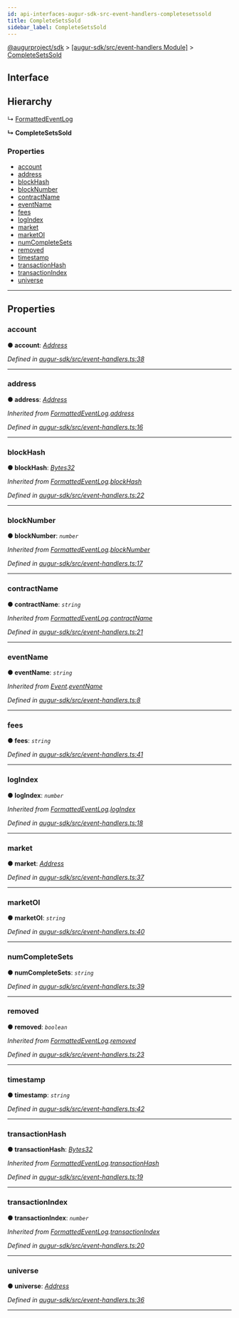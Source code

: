 ```yaml
---
id: api-interfaces-augur-sdk-src-event-handlers-completesetssold
title: CompleteSetsSold
sidebar_label: CompleteSetsSold
---
```


[@augurproject/sdk](api-readme.md) > [[augur-sdk/src/event-handlers Module]](api-modules-augur-sdk-src-event-handlers-module.md) > [CompleteSetsSold](api-interfaces-augur-sdk-src-event-handlers-completesetssold.md)

## Interface

## Hierarchy

↳  [FormattedEventLog](api-interfaces-augur-sdk-src-event-handlers-formattedeventlog.md)

**↳ CompleteSetsSold**

### Properties

* [account](api-interfaces-augur-sdk-src-event-handlers-completesetssold.md#account)
* [address](api-interfaces-augur-sdk-src-event-handlers-completesetssold.md#address)
* [blockHash](api-interfaces-augur-sdk-src-event-handlers-completesetssold.md#blockhash)
* [blockNumber](api-interfaces-augur-sdk-src-event-handlers-completesetssold.md#blocknumber)
* [contractName](api-interfaces-augur-sdk-src-event-handlers-completesetssold.md#contractname)
* [eventName](api-interfaces-augur-sdk-src-event-handlers-completesetssold.md#eventname)
* [fees](api-interfaces-augur-sdk-src-event-handlers-completesetssold.md#fees)
* [logIndex](api-interfaces-augur-sdk-src-event-handlers-completesetssold.md#logindex)
* [market](api-interfaces-augur-sdk-src-event-handlers-completesetssold.md#market)
* [marketOI](api-interfaces-augur-sdk-src-event-handlers-completesetssold.md#marketoi)
* [numCompleteSets](api-interfaces-augur-sdk-src-event-handlers-completesetssold.md#numcompletesets)
* [removed](api-interfaces-augur-sdk-src-event-handlers-completesetssold.md#removed)
* [timestamp](api-interfaces-augur-sdk-src-event-handlers-completesetssold.md#timestamp)
* [transactionHash](api-interfaces-augur-sdk-src-event-handlers-completesetssold.md#transactionhash)
* [transactionIndex](api-interfaces-augur-sdk-src-event-handlers-completesetssold.md#transactionindex)
* [universe](api-interfaces-augur-sdk-src-event-handlers-completesetssold.md#universe)

---

## Properties

<a id="account"></a>

###  account

**● account**: *[Address](api-modules-augur-sdk-src-event-handlers-module.md#address)*

*Defined in [augur-sdk/src/event-handlers.ts:38](https://github.com/AugurProject/augur/blob/1e1466f1d3/packages/augur-sdk/src/event-handlers.ts#L38)*

___
<a id="address"></a>

###  address

**● address**: *[Address](api-modules-augur-sdk-src-event-handlers-module.md#address)*

*Inherited from [FormattedEventLog](api-interfaces-augur-sdk-src-event-handlers-formattedeventlog.md).[address](api-interfaces-augur-sdk-src-event-handlers-formattedeventlog.md#address)*

*Defined in [augur-sdk/src/event-handlers.ts:16](https://github.com/AugurProject/augur/blob/1e1466f1d3/packages/augur-sdk/src/event-handlers.ts#L16)*

___
<a id="blockhash"></a>

###  blockHash

**● blockHash**: *[Bytes32](api-modules-augur-sdk-src-event-handlers-module.md#bytes32)*

*Inherited from [FormattedEventLog](api-interfaces-augur-sdk-src-event-handlers-formattedeventlog.md).[blockHash](api-interfaces-augur-sdk-src-event-handlers-formattedeventlog.md#blockhash)*

*Defined in [augur-sdk/src/event-handlers.ts:22](https://github.com/AugurProject/augur/blob/1e1466f1d3/packages/augur-sdk/src/event-handlers.ts#L22)*

___
<a id="blocknumber"></a>

###  blockNumber

**● blockNumber**: *`number`*

*Inherited from [FormattedEventLog](api-interfaces-augur-sdk-src-event-handlers-formattedeventlog.md).[blockNumber](api-interfaces-augur-sdk-src-event-handlers-formattedeventlog.md#blocknumber)*

*Defined in [augur-sdk/src/event-handlers.ts:17](https://github.com/AugurProject/augur/blob/1e1466f1d3/packages/augur-sdk/src/event-handlers.ts#L17)*

___
<a id="contractname"></a>

###  contractName

**● contractName**: *`string`*

*Inherited from [FormattedEventLog](api-interfaces-augur-sdk-src-event-handlers-formattedeventlog.md).[contractName](api-interfaces-augur-sdk-src-event-handlers-formattedeventlog.md#contractname)*

*Defined in [augur-sdk/src/event-handlers.ts:21](https://github.com/AugurProject/augur/blob/1e1466f1d3/packages/augur-sdk/src/event-handlers.ts#L21)*

___
<a id="eventname"></a>

###  eventName

**● eventName**: *`string`*

*Inherited from [Event](api-interfaces-augur-sdk-src-event-handlers-event.md).[eventName](api-interfaces-augur-sdk-src-event-handlers-event.md#eventname)*

*Defined in [augur-sdk/src/event-handlers.ts:8](https://github.com/AugurProject/augur/blob/1e1466f1d3/packages/augur-sdk/src/event-handlers.ts#L8)*

___
<a id="fees"></a>

###  fees

**● fees**: *`string`*

*Defined in [augur-sdk/src/event-handlers.ts:41](https://github.com/AugurProject/augur/blob/1e1466f1d3/packages/augur-sdk/src/event-handlers.ts#L41)*

___
<a id="logindex"></a>

###  logIndex

**● logIndex**: *`number`*

*Inherited from [FormattedEventLog](api-interfaces-augur-sdk-src-event-handlers-formattedeventlog.md).[logIndex](api-interfaces-augur-sdk-src-event-handlers-formattedeventlog.md#logindex)*

*Defined in [augur-sdk/src/event-handlers.ts:18](https://github.com/AugurProject/augur/blob/1e1466f1d3/packages/augur-sdk/src/event-handlers.ts#L18)*

___
<a id="market"></a>

###  market

**● market**: *[Address](api-modules-augur-sdk-src-event-handlers-module.md#address)*

*Defined in [augur-sdk/src/event-handlers.ts:37](https://github.com/AugurProject/augur/blob/1e1466f1d3/packages/augur-sdk/src/event-handlers.ts#L37)*

___
<a id="marketoi"></a>

###  marketOI

**● marketOI**: *`string`*

*Defined in [augur-sdk/src/event-handlers.ts:40](https://github.com/AugurProject/augur/blob/1e1466f1d3/packages/augur-sdk/src/event-handlers.ts#L40)*

___
<a id="numcompletesets"></a>

###  numCompleteSets

**● numCompleteSets**: *`string`*

*Defined in [augur-sdk/src/event-handlers.ts:39](https://github.com/AugurProject/augur/blob/1e1466f1d3/packages/augur-sdk/src/event-handlers.ts#L39)*

___
<a id="removed"></a>

###  removed

**● removed**: *`boolean`*

*Inherited from [FormattedEventLog](api-interfaces-augur-sdk-src-event-handlers-formattedeventlog.md).[removed](api-interfaces-augur-sdk-src-event-handlers-formattedeventlog.md#removed)*

*Defined in [augur-sdk/src/event-handlers.ts:23](https://github.com/AugurProject/augur/blob/1e1466f1d3/packages/augur-sdk/src/event-handlers.ts#L23)*

___
<a id="timestamp"></a>

###  timestamp

**● timestamp**: *`string`*

*Defined in [augur-sdk/src/event-handlers.ts:42](https://github.com/AugurProject/augur/blob/1e1466f1d3/packages/augur-sdk/src/event-handlers.ts#L42)*

___
<a id="transactionhash"></a>

###  transactionHash

**● transactionHash**: *[Bytes32](api-modules-augur-sdk-src-event-handlers-module.md#bytes32)*

*Inherited from [FormattedEventLog](api-interfaces-augur-sdk-src-event-handlers-formattedeventlog.md).[transactionHash](api-interfaces-augur-sdk-src-event-handlers-formattedeventlog.md#transactionhash)*

*Defined in [augur-sdk/src/event-handlers.ts:19](https://github.com/AugurProject/augur/blob/1e1466f1d3/packages/augur-sdk/src/event-handlers.ts#L19)*

___
<a id="transactionindex"></a>

###  transactionIndex

**● transactionIndex**: *`number`*

*Inherited from [FormattedEventLog](api-interfaces-augur-sdk-src-event-handlers-formattedeventlog.md).[transactionIndex](api-interfaces-augur-sdk-src-event-handlers-formattedeventlog.md#transactionindex)*

*Defined in [augur-sdk/src/event-handlers.ts:20](https://github.com/AugurProject/augur/blob/1e1466f1d3/packages/augur-sdk/src/event-handlers.ts#L20)*

___
<a id="universe"></a>

###  universe

**● universe**: *[Address](api-modules-augur-sdk-src-event-handlers-module.md#address)*

*Defined in [augur-sdk/src/event-handlers.ts:36](https://github.com/AugurProject/augur/blob/1e1466f1d3/packages/augur-sdk/src/event-handlers.ts#L36)*

___

